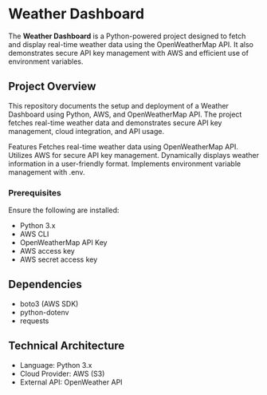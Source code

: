 # Weather Dashboard  

The **Weather Dashboard** is a Python-powered project designed to fetch and display real-time weather data using the OpenWeatherMap API. It also demonstrates secure API key management with AWS and efficient use of environment variables.  

## Project Overview  

This repository documents the setup and deployment of a Weather Dashboard using Python, AWS, and OpenWeatherMap API. The project fetches real-time weather data and demonstrates secure API key management, cloud integration, and API usage.  

Features
Fetches real-time weather data using OpenWeatherMap API.
Utilizes AWS for secure API key management.
Dynamically displays weather information in a user-friendly format.
Implements environment variable management with .env.

### Prerequisites  
Ensure the following are installed:  
- Python 3.x  
- AWS CLI  
- OpenWeatherMap API Key
- AWS access key
- AWS secret access key 

## Dependencies 
- boto3 (AWS SDK)
- python-dotenv
- requests

## Technical Architecture
- Language: Python 3.x
- Cloud Provider: AWS (S3)
- External API: OpenWeather API



